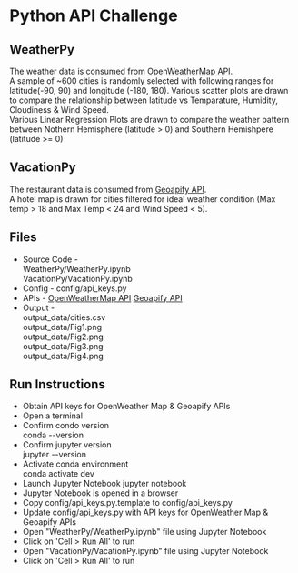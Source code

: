 # Python API Challenge

## WeatherPy

The weather data is consumed from [OpenWeatherMap API](https://openweathermap.org/api).\
A sample of ~600 cities is randomly selected with following ranges for latitude(-90, 90) and longitude (-180, 180).
Various scatter plots are drawn to compare the relationship between latitude vs Temparature, Humidity, Cloudiness & Wind Speed.\
Various Linear Regression Plots are drawn to compare the weather pattern between Nothern Hemisphere (latitude  > 0) and Southern Hemishpere (latitude >= 0)

## VacationPy

The restaurant data is consumed from [Geoapify API](https://apidocs.geoapify.com/).\
A hotel map is drawn for cities filtered for ideal weather condition (Max temp > 18 and Max Temp < 24 and Wind Speed < 5).

## Files
* Source Code -\
  WeatherPy/WeatherPy.ipynb\
  VacationPy/VacationPy.ipynb
* Config -
  config/api_keys.py
* APIs -
  [OpenWeatherMap API](http://api.openweathermap.org/data/2.5/weather)
  [Geoapify API](https://api.geoapify.com/v2/places)
* Output -\
  output_data/cities.csv\
  output_data/Fig1.png\
  output_data/Fig2.png\
  output_data/Fig3.png\
  output_data/Fig4.png
  
## Run Instructions
* Obtain API keys for OpenWeather Map & Geoapify APIs
* Open a terminal
* Confirm condo version\
  conda --version
* Confirm jupyter version\
  jupyter --version
* Activate conda environment\
  conda activate dev
* Launch Jupyter Notebook
  jupyter notebook
* Jupyter Notebook is opened in a browser
* Copy config/api_keys.py.template to config/api_keys.py
* Update config/api_keys.py with API keys for OpenWeather Map & Geoapify APIs
* Open "WeatherPy/WeatherPy.ipynb" file using Jupyter Notebook
* Click on 'Cell > Run All' to run
* Open "VacationPy/VacationPy.ipynb" file using Jupyter Notebook
* Click on 'Cell > Run All' to run
